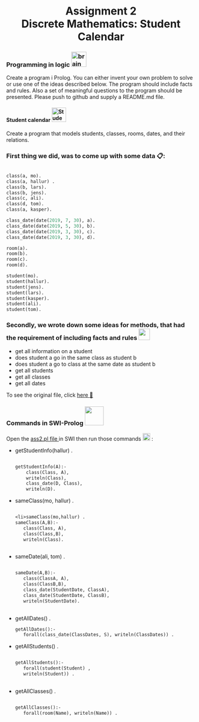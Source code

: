 <h1 align="center">Assignment 2 <br/>Discrete Mathematics: Student Calendar</h1>

 <h3>Programming in logic <img src="https://cdn2.iconfinder.com/data/icons/service-options-1/512/intellect_v4-512.png" alt="brain organ, brainstorm, genius, head, logic, memory, strategy icon" class="d-block mx-auto" height="auto" width="40"></h3>
 
<p>Create a program i Prolog.
You can either invent your own problem to solve or use one of the ideas
described below. The program should include facts and rules. Also a set of
meaningful questions to the program should be presented.
Please push to github and supply a README.md file.</p>

<h4>Student calendar <img src="https://image.flaticon.com/icons/svg/201/201818.svg" width="38" height="38" alt="Student free icon" title="Student free icon"></h4>
<p>Create a program that models students, classes, rooms, dates, and their
relations.</p>

<h3>First thing we did, was to come up with some data <g-emoji class="g-emoji" alias="clipboard" fallback-src="https://github.githubassets.com/images/icons/emoji/unicode/1f4cb.png">📋</g-emoji>:</h3>

```pl

class(a, mo).
class(a, hallur) .
class(b, lars).
class(b, jens).
class(c, ali).
class(d, tom).
class(a, kasper).

class_date(date(2019, 7, 30), a).
class_date(date(2019, 5, 30), b).
class_date(date(2019, 3, 30), c).
class_date(date(2019, 3, 30), d).

room(a).
room(b).
room(c).
room(d).

student(mo).
student(hallur).
student(jens).
student(lars).
student(kasper).
student(ali).
student(tom).

```
<h3>Secondly, we wrote down some ideas for methods, that had the requirement of including facts and rules <img width="30" height="30" src="https://hubsportsboston.com/wp-content/uploads/2016/12/hub-rules-icon.png" class="attachment-900x9999 size-900x9999" alt="" srcset="https://hubsportsboston.com/wp-content/uploads/2016/12/hub-rules-icon.png 272w, https://hubsportsboston.com/wp-content/uploads/2016/12/hub-rules-icon-100x100.png 100w, https://hubsportsboston.com/wp-content/uploads/2016/12/hub-rules-icon-150x150.png 150w, https://hubsportsboston.com/wp-content/uploads/2016/12/hub-rules-icon-60x60.png 60w, https://hubsportsboston.com/wp-content/uploads/2016/12/hub-rules-icon-43x43.png 43w, https://hubsportsboston.com/wp-content/uploads/2016/12/hub-rules-icon-262x262.png 262w, https://hubsportsboston.com/wp-content/uploads/2016/12/hub-rules-icon-100x100@2x.png 200w, https://hubsportsboston.com/wp-content/uploads/2016/12/hub-rules-icon-60x60@2x.png 120w, https://hubsportsboston.com/wp-content/uploads/2016/12/hub-rules-icon-43x43@2x.png 86w" sizes="(max-width: 272px) 100vw, 272px"></h3>

<ul>
  <li>get all information on a student</li>
  <li>does student a go in the same class as student b</li>
  <li>does student a go to class at the same date as student b</li>
  <li>get all students</li>
  <li>get all classes</li>
  <li>get all dates</li>
</ul>

<p>To see the original file, click <a href="/ass2.pl">here  <g-emoji class="g-emoji" alias="page_with_curl" fallback-src="https://github.githubassets.com/images/icons/emoji/unicode/1f4c3.png">📃</g-emoji> </a></p>

<h3>Commands in SWI-Prolog <img alt="" src="https://cdn.portableapps.com/SWI-PrologPortable_128.png" height="50" width="50" class="main-app-logo"></h3>
<p>Open the <a href="/ass2.pl">ass2.pl file </a> in SWI then run those commands <img src="https://image.flaticon.com/icons/svg/0/656.svg" width="20" height="20" alt="Command Window free icon" title="Command Window free icon"> :</p>
<ul>
  <li>getStudentInfo(hallur) .
    
  ```pl
  
  getStudentInfo(A):- 
      class(Class, A),
      writeln(Class),
      class_date(D, Class),
      writeln(D).

  ```
  </li>
  <li>sameClass(mo, hallur) .
  
  ```pl
  
  <li>sameClass(mo,hallur) .
sameClass(A,B):-
     class(Class, A),
     class(Class,B),
     writeln(Class).
     
  ```

</li>
  <li>sameDate(ali, tom) .
  
  ```pl

sameDate(A,B):-
     class(ClassA, A),
     class(ClassB,B),
     class_date(StudentDate, ClassA),
     class_date(StudentDate, ClassB),
     writeln(StudentDate).
     
   ``` 

  </li>
  
  <li>getAllDates() .

  ```pl
getAllDates():-
     forall(class_date(ClassDates, S), writeln(ClassDates)) .
   ``` 

</li>
  <li>getAllStudents() .
  
  ```pl

getAllStudents():-
     forall(student(Student) ,
     writeln(Student)) .
     
   ``` 

</li>
  <li>getAllClasses() .

  ```pl
  
getAllClasses():-
     forall(room(Name), writeln(Name)) .

   ``` 
   
</li>
</ul>

